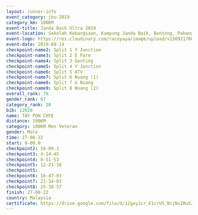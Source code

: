 ```yaml
---
layout: runner-info 
event_category: jbu-2019 
category_km: 100KM 
event-title: Janda Baik Ultra 2019  
event-location: Sekolah Kebangsaan, Kampung Janda Baik, Bentong, Pahang, Malaysia 
event-logo: https://res.cloudinary.com/raceyaya/image/upload/v1569217009/logo/janda-baik_vch1pc.jpg 
event-date: 2019-09-14 
checkpoint-name2: Split 1 Y Junction 
checkpoint-name3: Split 2 E Farm 
checkpoint-name4: Split 3 Genting 
checkpoint-name5: Split 4 Y Junction 
checkpoint-name6: Split 5 ATV 
checkpoint-name7: Split 6 Nuang (1) 
checkpoint-name8: Split 7 G Nuang 
checkpoint-name9: Split 8 Nuang (2) 
overall_rank: 79
gender_rank: 67
category_rank: 28
bib: 12028
name: TAY POH CHYE
distance: 100KM
category: 100KM Men Veteran
gender: Male
time: 27-08-22
start: 0-00.0
checkpoint2: 58-09.3
checkpoint3: 4-14-45
checkpoint4: 8-51-53
checkpoint5: 12-21-38
checkpoint5: 
checkpoint6: 16-47-03
checkpoint7: 21-34-03
checkpoint8: 25-38-57
finish: 27-08-22
country: Malaysia
certificate: https://drive.google.com/file/d/12geyJcr_E1crUS_BcjNsIRuXZWNWg_kt/view?usp=sharing
---
```

